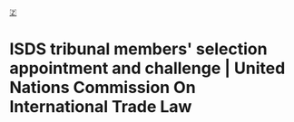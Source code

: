 [🇿](zotero://select/library/items/QLCKY7QA)


# ISDS tribunal members' selection appointment and challenge | United Nations Commission On International Trade Law

